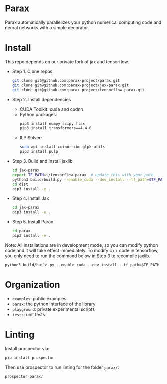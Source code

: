 Parax
=======
Parax automatically parallelizes your python numerical computing code and neural networks
with a simple decorator.


Install
=======
This repo depends on our private fork of jax and tensorflow.

- Step 1. Clone repos
  ```bash
  git clone git@github.com:parax-project/parax.git
  git clone git@github.com:parax-project/jax-parax.git
  git clone git@github.com:parax-project/tensorflow-parax.git
  ```

- Step 2. Install dependencies  
  - CUDA Toolkit: cuda and cudnn
  - Python packages:
    ```bash
    pip3 install numpy scipy flax
    pip3 install transformers==4.4.0
    ```
  - ILP Solver:
    ```bash
    sudo apt install coinor-cbc glpk-utils
    pip3 install pulp
    ```
      
- Step 3. Build and install jaxlib
  ```bash
  cd jax-parax
  export TF_PATH=~/tensorflow-parax  # update this with your path
  python3 build/build.py --enable_cuda --dev_install --tf_path=$TF_PATH
  cd dist
  pip3 install -e .
  ```

- Step 4. Install Jax
  ```bash
  cd jax-parax
  pip3 install -e .
  ```

- Step 5. Install Parax
  ```bash
  cd parax
  pip3 install -e .
  ```

Note:
All installations are in development mode, so you can modify python code and it will take effect immediately.
To modify c++ code in tensorflow, you only need to run the command below in Step 3 to recompile jaxlib.
```
python3 build/build.py --enable_cuda --dev_install --tf_path=$TF_PATH
```

Organization
============
- `examples`: public examples
- `parax`: the python interface of the library
- `playground`: private experimental scripts
- `tests`: unit tests


Linting
============
Install prospector via:
```python
pip install prospector
```

Then use prospector to run linting for the folder ``parax/``:
```python
prospector parax/
```
